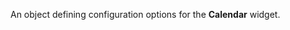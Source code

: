 
<!--shortDescription-->
An object defining configuration options for the **Calendar** widget.
<!--/shortDescription-->

<!--fullDescription-->

<!--/fullDescription-->